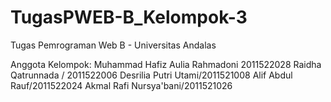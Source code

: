 # TugasPWEB-B_Kelompok-3
Tugas Pemrograman Web B - Universitas Andalas

Anggota Kelompok:
Muhammad Hafiz Aulia Rahmadoni 2011522028
Raidha Qatrunnada / 2011522006
Desrilia Putri Utami/2011521008
Alif Abdul Rauf/2011522024
Akmal Rafi Nursya'bani/2011521026

